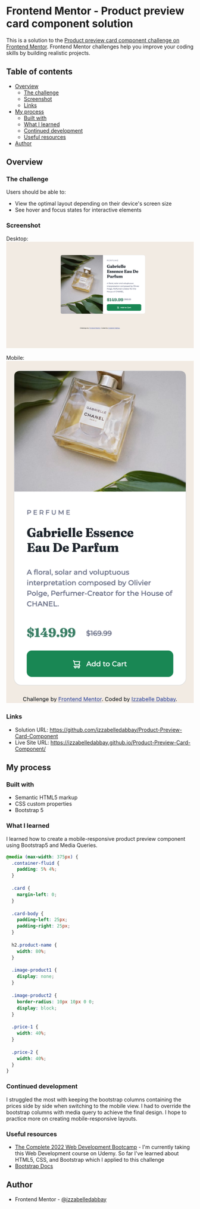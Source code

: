 # Frontend Mentor - Product preview card component solution

This is a solution to the [Product preview card component challenge on Frontend Mentor](https://www.frontendmentor.io/challenges/product-preview-card-component-GO7UmttRfa). Frontend Mentor challenges help you improve your coding skills by building realistic projects.

## Table of contents

- [Overview](#overview)
  - [The challenge](#the-challenge)
  - [Screenshot](#screenshot)
  - [Links](#links)
- [My process](#my-process)
  - [Built with](#built-with)
  - [What I learned](#what-i-learned)
  - [Continued development](#continued-development)
  - [Useful resources](#useful-resources)
- [Author](#author)



## Overview

### The challenge

Users should be able to:

- View the optimal layout depending on their device's screen size
- See hover and focus states for interactive elements

### Screenshot

Desktop:
![](solution/challenge1-desktop.png)

Mobile:
![](solution/challenge1-mobile.png)


### Links

- Solution URL: https://github.com/izzabelledabbay/Product-Preview-Card-Component
- Live Site URL: https://izzabelledabbay.github.io/Product-Preview-Card-Component/

## My process

### Built with

- Semantic HTML5 markup
- CSS custom properties
- Bootstrap 5

### What I learned

I learned how to create a mobile-responsive product preview component using Bootstrap5 and Media Queries.

```css
@media (max-width: 375px) {
  .container-fluid {
    padding: 5% 4%;
  }

  .card {
    margin-left: 0;
  }

  .card-body {
    padding-left: 25px;
    padding-right: 25px;
  }

  h2.product-name {
    width: 80%;
  }

  .image-product1 {
    display: none;
  }

  .image-product2 {
    border-radius: 10px 10px 0 0;
    display: block;
  }

  .price-1 {
    width: 40%;
  }

  .price-2 {
    width: 40%;
  }
}
```

### Continued development

I struggled the most with keeping the bootstrap columns containing the prices side by side when switching to the mobile view. I had to override the bootstrap columns with media query to achieve the final design. I hope to practice more on creating mobile-responsive layouts.

### Useful resources

- [The Complete 2022 Web Development Bootcamp](https://www.udemy.com/course/the-complete-web-development-bootcamp/?src=sac&kw=the+complete+web+development+bootcamp) - I'm currently taking this Web Development course on Udemy. So far I've learned about HTML5, CSS, and Bootstrap which I applied to this challenge
- [Bootstrap Docs](https://getbootstrap.com/docs/5.0/getting-started/introduction/)


## Author

- Frontend Mentor - [@izzabelledabbay](https://www.frontendmentor.io/profile/izzabelledabbay)
